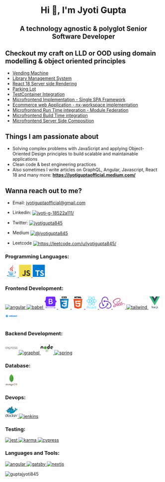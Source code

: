 <h1 align="center">Hi 👋, I'm Jyoti Gupta</h1>
<h2 align="center">A technology agnostic & polyglot Senior Software Developer</h3>

## Checkout my craft on LLD or OOD using domain modelling & object oriented principles
- [Vending Machine](https://github.com/guptajyoti845/vendingMachine)
- [Library Management System](https://github.com/guptajyoti845/LibraryManagementSystem)
- [React 18 Server side Rendering](https://github.com/guptajyoti845/demo-react-ssr)
- [Parking Lot](https://github.com/guptajyoti845/parking-lot-lld-oop-ood)
- [TestContainer Integration](https://github.com/guptajyoti845/demo-testcontainer)
- [Microfrontend Implementation - Single SPA Framework](https://github.com/guptajyoti845/-Microfrontend-root-home.git)
- [Ecommerce web Application - nx-workspace implementation](https://github.com/guptajyoti845/nx-workspace-ecommerce)
- [Microfrontend Run Time integration - Module Federation](https://github.com/guptajyoti845/Microfrontends-with-Webpack-Module-Federation)
- [Microfrontend Build Time integration](https://github.com/guptajyoti845/build-time-microfrontend-integration)
- [Microfrontend Server Side Composition](https://github.com/guptajyoti845/microfrontend-server-side-composition)



## Things I am passionate about
- Solving complex problems with JavaScript and applying Object-Oriented Design principles to build scalable and maintainable applications
- Clean code & best engineering practices
- Also sometimes I write articles on GraphQL, Angular, Javascript, React 18 and many more: **https://jyotiguptaofficial.medium.com/**

## Wanna reach out to me?
- Email: [jyotiguptaofficial@gmail.com](jyotiguptaofficial@gmail.com)

- Linkedin: <a href="https://www.linkedin.com/in/jyoti-g-18522a111/" target="blank"><img align="center" src="https://raw.githubusercontent.com/rahuldkjain/github-profile-readme-generator/master/src/images/icons/Social/linked-in-alt.svg" alt="jyoti-g-18522a111/" height="30" width="40" /></a>

- Twitter: <a href="https://x.com/jyotigupta845" target="blank"><img align="center" src="https://raw.githubusercontent.com/rahuldkjain/github-profile-readme-generator/master/src/images/icons/Social/twitter.svg" alt="jyotigupta845" height="30" width="40" /></a>

- Medium <a href="https://medium.com/@jyotiguptaofficial" target="blank"><img align="center" src="https://raw.githubusercontent.com/rahuldkjain/github-profile-readme-generator/master/src/images/icons/Social/medium.svg" alt="@jyotigupta845" height="30" width="40" /></a>
</p>

- Leetcode <a href="https://leetcode.com/u/jyotigupta845" target="blank"><img align="center" src="https://raw.githubusercontent.com/rahuldkjain/github-profile-readme-generator/master/src/images/icons/Social/leet-code.svg" alt="https://leetcode.com/u/jyotigupta845/" height="30" width="40" /></a>
</p>

<h3 align="left">Programming Languages:</h3>
<p align="left">
<a href="https://aws.amazon.com" target="_blank" rel="noreferrer">
 <a href="https://www.java.com" target="_blank" rel="noreferrer"> <img src="https://raw.githubusercontent.com/devicons/devicon/master/icons/java/java-original.svg" alt="java" width="40" height="40"/> </a>
 <a href="https://developer.mozilla.org/en-US/docs/Web/JavaScript" target="_blank" rel="noreferrer"> <img src="https://raw.githubusercontent.com/devicons/devicon/master/icons/javascript/javascript-original.svg" alt="javascript" width="40" height="40"/> </a>
 <a href="https://www.typescriptlang.org/" target="_blank" rel="noreferrer"> <img src="https://raw.githubusercontent.com/devicons/devicon/master/icons/typescript/typescript-original.svg" alt="typescript" width="40" height="40"/> </a>
 </p>

<h3 align="left">Frontend Development:</h3>
<p align="left"> <a href="https://angular.io" target="_blank" rel="noreferrer">
<img src="https://angular.io/assets/images/logos/angular/angular.svg" alt="angular" width="40" height="40"/>
</a> <a href="https://aws.amazon.com" target="_blank" rel="noreferrer">
<a href="https://babeljs.io/" target="_blank" rel="noreferrer"> <img src="https://www.vectorlogo.zone/logos/babeljs/babeljs-icon.svg" alt="babel" width="40" height="40"/> </a> 
<a href="https://getbootstrap.com" target="_blank" rel="noreferrer"> 
<img src="https://raw.githubusercontent.com/devicons/devicon/master/icons/bootstrap/bootstrap-plain-wordmark.svg" alt="bootstrap" width="40" height="40"/> </a> 
<a href="https://www.w3schools.com/css/" target="_blank" rel="noreferrer">
<img src="https://raw.githubusercontent.com/devicons/devicon/master/icons/css3/css3-original-wordmark.svg" alt="css3" width="40" height="40"/> </a>
 <a href="https://www.w3.org/html/" target="_blank" rel="noreferrer"> <img src="https://raw.githubusercontent.com/devicons/devicon/master/icons/html5/html5-original-wordmark.svg" alt="html5" width="40" height="40"/> </a>
 <a href="https://reactjs.org/" target="_blank" rel="noreferrer"> <img src="https://raw.githubusercontent.com/devicons/devicon/master/icons/react/react-original-wordmark.svg" alt="react" width="40" height="40"/> </a>
 <a href="https://redux.js.org" target="_blank" rel="noreferrer"> <img src="https://raw.githubusercontent.com/devicons/devicon/master/icons/redux/redux-original.svg" alt="redux" width="40" height="40"/> </a>
 <a href="https://sass-lang.com" target="_blank" rel="noreferrer"> <img src="https://raw.githubusercontent.com/devicons/devicon/master/icons/sass/sass-original.svg" alt="sass" width="40" height="40"/> </a>
 <a href="https://tailwindcss.com/" target="_blank" rel="noreferrer"> <img src="https://www.vectorlogo.zone/logos/tailwindcss/tailwindcss-icon.svg" alt="tailwind" width="40" height="40"/> </a>
 <a href="https://vuejs.org/" target="_blank" rel="noreferrer"> <img src="https://raw.githubusercontent.com/devicons/devicon/master/icons/vuejs/vuejs-original-wordmark.svg" alt="vuejs" width="40" height="40"/> </a>
 <a href="https://webpack.js.org" target="_blank" rel="noreferrer"> <img src="https://raw.githubusercontent.com/devicons/devicon/d00d0969292a6569d45b06d3f350f463a0107b0d/icons/webpack/webpack-original-wordmark.svg" alt="webpack" width="40" height="40"/> </a>
 </p>

<h3 align="left">Backend Development:</h3>
<p align="left"> <a href="https://angular.io" target="_blank" rel="noreferrer">
 <a href="https://expressjs.com" target="_blank" rel="noreferrer"> <img src="https://raw.githubusercontent.com/devicons/devicon/master/icons/express/express-original-wordmark.svg" alt="express" width="40" height="40"/> </a>
 <a href="https://graphql.org" target="_blank" rel="noreferrer"> <img src="https://www.vectorlogo.zone/logos/graphql/graphql-icon.svg" alt="graphql" width="40" height="40"/> </a>
 <a href="https://nodejs.org" target="_blank" rel="noreferrer"> <img src="https://raw.githubusercontent.com/devicons/devicon/master/icons/nodejs/nodejs-original-wordmark.svg" alt="nodejs" width="40" height="40"/> </a>
 <a href="https://spring.io/" target="_blank" rel="noreferrer"> <img src="https://www.vectorlogo.zone/logos/springio/springio-icon.svg" alt="spring" width="40" height="40"/> </a>
 </p>

<h3 align="left">Database:</h3>
<p align="left"> <a href="https://angular.io" target="_blank" rel="noreferrer">
 <a href="https://www.mongodb.com/" target="_blank" rel="noreferrer"> <img src="https://raw.githubusercontent.com/devicons/devicon/master/icons/mongodb/mongodb-original-wordmark.svg" alt="mongodb" width="40" height="40"/> </a>
 </p>

<h3 align="left">Devops:</h3>
<p align="left"> <a href="https://angular.io" target="_blank" rel="noreferrer">
</a> <a href="https://aws.amazon.com" target="_blank" rel="noreferrer">
 <a href="https://www.docker.com/" target="_blank" rel="noreferrer"> <img src="https://raw.githubusercontent.com/devicons/devicon/master/icons/docker/docker-original-wordmark.svg" alt="docker" width="40" height="40"/> </a>
 <a href="https://www.jenkins.io" target="_blank" rel="noreferrer"> <img src="https://www.vectorlogo.zone/logos/jenkins/jenkins-icon.svg" alt="jenkins" width="40" height="40"/> </a>
</p>

<h3 align="left">Testing:</h3>
<p align="left"> <a href="https://angular.io" target="_blank" rel="noreferrer">
 <a href="https://jestjs.io" target="_blank" rel="noreferrer"> <img src="https://www.vectorlogo.zone/logos/jestjsio/jestjsio-icon.svg" alt="jest" width="40" height="40"/> </a>
 <a href="https://karma-runner.github.io/latest/index.html" target="_blank" rel="noreferrer"> <img src="https://raw.githubusercontent.com/detain/svg-logos/780f25886640cef088af994181646db2f6b1a3f8/svg/karma.svg" alt="karma" width="40" height="40"/> </a>
  <a href="https://www.cypress.io" target="_blank" rel="noreferrer"> <img src="https://raw.githubusercontent.com/simple-icons/simple-icons/6e46ec1fc23b60c8fd0d2f2ff46db82e16dbd75f/icons/cypress.svg" alt="cypress" width="40" height="40"/> </a>
</p>


<h3 align="left">Languages and Tools:</h3>
<p align="left"> <a href="https://angular.io" target="_blank" rel="noreferrer">
<img src="https://angular.io/assets/images/logos/angular/angular.svg" alt="angular" width="40" height="40"/>
</a> 
 <a href="https://www.gatsbyjs.com/" target="_blank" rel="noreferrer"> <img src="https://www.vectorlogo.zone/logos/gatsbyjs/gatsbyjs-icon.svg" alt="gatsby" width="40" height="40"/> </a>
 <a href="https://nextjs.org/" target="_blank" rel="noreferrer"> <img src="https://cdn.worldvectorlogo.com/logos/nextjs-2.svg" alt="nextjs" width="40" height="40"/> </a>
 </p>
<p><img align="center" src="https://github-readme-stats.vercel.app/api/top-langs?username=guptajyoti845&show_icons=true&locale=en&layout=compact" alt="guptajyoti845" /></p>
